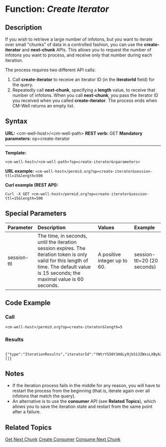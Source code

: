# Function: *Create Iterator* #

## Description ##
If you wish to retrieve a large number of infotons, but you want to iterate over small "chunks" of data in a controlled fashion, you can use the **create-iterator** and **next-chunk** APIs. This allows you to request the number of infotons you want to process, and receive only that number during each iteration.

The process requires two different API calls:
1. Call **create-iterator** to receive an iterator ID (in the **iteratorId** field) for the query.
2. Repeatedly call **next-chunk**, specifying a **length** value, to receive that number of infotons. When you call **next-chunk**, you pass the iterator ID you received when you called **create-iterator**. The process ends when CM-Well returns an empty list.

## Syntax ##

**URL:** \<cm-well-host\>/\<cm-well-path\>
**REST verb:** GET
**Mandatory parameters:** op=create-iterator

----------

**Template:**

    <cm-well-host>/<cm-well-path>?op=create-iterator&<parameters>

**URL example:**
   `<cm-well-host>/permid.org?op=create-iterator&session-ttl=15&length=500`

**Curl example (REST API):**

    Curl -X GET <cm-well-host>/permid.org?op=create-iterator&session-ttl=15&length=500

## Special Parameters ##

Parameter | Description&nbsp;&nbsp;&nbsp;&nbsp;&nbsp;&nbsp; |  Values&nbsp;&nbsp;&nbsp;&nbsp;&nbsp;&nbsp;&nbsp;&nbsp;&nbsp;&nbsp; | Example
:----------|:-------------|:--------|:---------
session-ttl | The time, in seconds, until the iteration session expires. The iteration token is only valid for this length of time. The default value is 15 seconds; the maximal value is 60 seconds. | A positive integer up to 60. | session-ttl=20 (20 seconds)

## Code Example ##

### Call ###

    <cm-well-host>/permid.org?op=create-iterator&length=5

### Results ###
       {"type":"IterationResults","iteratorId":"YWtrYS50Y3A6Ly9jbS13ZWxsLXByb2RAMTAuMjA0LjE3Ny40OjM5MjczL3VzZXIvJHVEaSMtMTEzMjgyNDQ5OA","totalHits":90964672,"infotons":[]}

## Notes ##

* If the iteration process fails in the middle for any reason, you will have to restart the process from the beginning (that is, iterate again over all infotons that match the query).
* An alternative is to use the **consumer** API (see **Related Topics**), which allows you to save the iteration state and restart from the same point after a failure.

## Related Topics ##
[Get Next Chunk](API.Stream.GetNextChunk.md)
[Create Consumer](API.Stream.CreateConsumer.md)
[Consume Next Chunk](API.Stream.ConsumeNextChunk.md)


